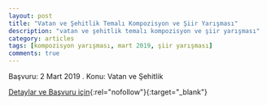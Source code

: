 ```yaml
---
layout: post
title: "Vatan ve Şehitlik Temalı Kompozisyon ve Şiir Yarışması"
description: "vatan ve şehitlik temalı kompozisyon ve şiir yarışması"
category: articles
tags: [kompozisyon yarışması, mart 2019, şiir yarışması]
comments: true
---
```


Başvuru: 2 Mart 2019 .
Konu: Vatan ve Şehitlik

[Detaylar ve Başvuru için](http://alikulmtal.meb.k12.tr/icerikler/vatan-ve-sehitlik-temali-kompozisyon-ve-siir-yarismasi_6305212.html?utm_source=edebiyatyarismalari.com&utm_medium=affiliate&utm_campaign=cpc){:rel="nofollow"}{:target="_blank"}